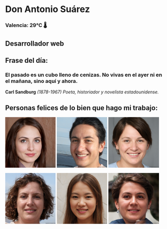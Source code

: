 # Don Antonio Suárez
### Valencia:  29°C 🌡️
## Desarrollador web
## Frase del día:
<!-- START QUOTE -->
### El pasado es un cubo lleno de cenizas. No vivas en el ayer ni en el mañana, sino aquí y ahora.
**Carl Sandburg** *(1878-1967) Poeta, historiador y novelista estadounidense.*
<!-- END QUOTE -->






## Personas felices de lo bien que hago mi trabajo:

<p float="left">
  <img src="src/image_0.png" width="32%" />
  <img src="src/image_1.png" width="32%" /> 
  <img src="src/image_2.png" width="32%" />
</p>
<p float="left">
  <img src="src/image_3.png" width="32%" />
  <img src="src/image_4.png" width="32%" /> 
  <img src="src/image_5.png" width="32%" />
</p>